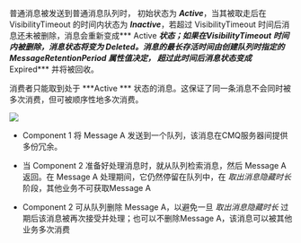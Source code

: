 普通消息被发送到普通消息队列时， 初始状态为 ***Active***，当其被取走后在 VisibilityTimeout 的时间内状态为 ***Inactive***，若超过 VisibilityTimeout 时间后消息还未被删除，消息会重新变成*** Active ***状态；如果在VisibilityTimeout 时间内被删除，消息状态将变为 ***Deleted***。消息的最长存活时间由创建队列时指定的 MessageRetentionPeriod 属性值决定， 超过此时间后消息状态变成*** Expired*** 并将被回收。

消费者只能取到处于 ***Active *** 状态的消息。这保证了同一条消息不会同时被多次消费，但可被顺序性地多次消费。

![](http://imgcache.tce.fsphere.cn/static/mccdn.qcloud.com/static/img/c6842c7b34226a86f34ab1ae18373499/image.jpg)

- Component 1 将 Message A 发送到一个队列，该消息在CMQ服务器间提供多份冗余。

- 当 Component 2 准备好处理消息时，就从队列检索消息，然后 Message A 返回。在 Message A 处理期间，它仍然停留在队列中，在 *取出消息隐藏时长* 阶段，其他业务不可获取Message A

- Component 2 可从队列删除 Message A，以避免一旦 *取出消息隐藏时长* 过期后该消息被再次接受并处理；也可以不删除Message A，该消息可以被其他业务多次消费